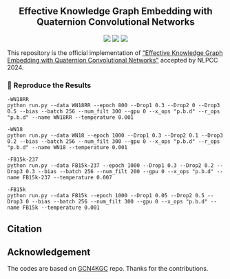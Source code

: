 
<h2 align="center">
Effective Knowledge Graph Embedding with Quaternion Convolutional Networks
</h2>

<p align="center">
    <img src="https://img.shields.io/badge/version-1.0.1-blue">
    <img src="https://img.shields.io/badge/PyTorch-%23EE4C2C.svg?e&logo=PyTorch&logoColor=white">
        <a href="http://tcci.ccf.org.cn/conference/2024/"><img src="https://img.shields.io/badge/NLPCC-2024-%23bd9f65?labelColor=4aaaf1&color=4aaaf1"></a>
</p>

This repository is the official implementation of ["Effective Knowledge Graph Embedding with Quaternion Convolutional Networks"]() accepted by NLPCC 2024.

<!-- Run Locally -->
### :running: Reproduce the Results
```
-WN18RR
python run.py --data WN18RR --epoch 800 --Drop1 0.3 --Drop2 0 --Drop3 0.5 --bias --batch 256 --num_filt 300 --gpu 0 --x_ops "p.b.d" --r_ops "p.b.d" --name WN18RR --temperature 0.001

-WN18
python run.py --data WN18 --epoch 1000 --Drop1 0.3 --Drop2 0.1 --Drop3 0.2 --bias --batch 256 --num_filt 300 --gpu 0 --x_ops "p.b.d" --r_ops "p.b.d" --name WN18 --temperature 0.001

-FB15k-237
python run.py --data FB15k-237 --epoch 1000 --Drop1 0.3 --Drop2 0.2 --Drop3 0.3 --bias --batch 256 --num_filt 200 --gpu 0 --x_ops "p.b.d" --name FB15k-237 --temperature 0.007

-FB15k
python run.py --data FB15k --epoch 1000 --Drop1 0.05 --Drop2 0.5 --Drop3 0 --bias --batch 256 --num_filt 300 --gpu 0 --x_ops "p.b.d" --name FB15k --temperature 0.001 

```

## Citation

## Acknowledgement
The codes are based on [GCN4KGC](https://github.com/MIRALab-USTC/GCN4KGC) repo. Thanks for the contributions.
